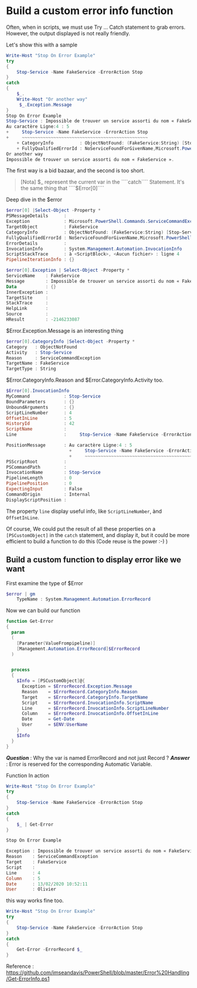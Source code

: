 # Build a custom error info function

Often, when in scripts, we must use Try ... Catch statement to grab errors. However, the output displayed is not really friendly.

Let's show this with a sample

````powershell
Write-Host "Stop On Error Example"
try
{
    Stop-Service -Name FakeService -ErrorAction Stop
}
catch
{
    $_.
    Write-Host "Or another way"
     $_.Exception.Message
}
Stop On Error Example
Stop-Service : Impossible de trouver un service assorti du nom « FakeService ».
Au caractère Ligne:4 : 5
+     Stop-Service -Name FakeService -ErrorAction Stop
+     ~~~~~~~~~~~~~~~~~~~~~~~~~~~~~~~~~~~~~~~~~~~~~~~~
    + CategoryInfo          : ObjectNotFound: (FakeService:String) [Stop-Service], ServiceCommandException
    + FullyQualifiedErrorId : NoServiceFoundForGivenName,Microsoft.PowerShell.Commands.StopServiceCommand
Or another way
Impossible de trouver un service assorti du nom « FakeService ».
````

The first way is a bid bazaar, and the second is too short.

>[Nota] $_ represent the current var in the ````catch```` Statement. It's the same thing that ````$Error[0]````

Deep dive in the $error

````powershell
$error[0] |Select-Object -Property *
PSMessageDetails      :
Exception             : Microsoft.PowerShell.Commands.ServiceCommandException: Impossible de trouver un service assorti du nom «FakeService».
TargetObject          : FakeService
CategoryInfo          : ObjectNotFound: (FakeService:String) [Stop-Service], ServiceCommandException
FullyQualifiedErrorId : NoServiceFoundForGivenName,Microsoft.PowerShell.Commands.StopServiceCommand
ErrorDetails          :
InvocationInfo        : System.Management.Automation.InvocationInfo
ScriptStackTrace      : à <ScriptBlock>, <Aucun fichier> : ligne 4
PipelineIterationInfo : {}

$error[0].Exception | Select-Object -Property *
ServiceName    : FakeService
Message        : Impossible de trouver un service assorti du nom « FakeService ».
Data           : {}
InnerException :
TargetSite     :
StackTrace     :
HelpLink       :
Source         :
HResult        : -2146233087
````

$Error.Exception.Message is an interesting thing

````powershell
$error[0].CategoryInfo |Select-Object -Property *
Category   : ObjectNotFound
Activity   : Stop-Service
Reason     : ServiceCommandException
TargetName : FakeService
TargetType : String
````

$Error.CategoryInfo.Reason and $Error.CategoryInfo.Activity too.

````powershell
$Error[0].InvocationInfo
MyCommand             : Stop-Service
BoundParameters       : {}
UnboundArguments      : {}
ScriptLineNumber      : 4
OffsetInLine          : 5
HistoryId             : 42
ScriptName            :
Line                  :     Stop-Service -Name FakeService -ErrorAction Stop

PositionMessage       : Au caractère Ligne:4 : 5
                        +     Stop-Service -Name FakeService -ErrorAction Stop
                        +     ~~~~~~~~~~~~~~~~~~~~~~~~~~~~~~~~~~~~~~~~~~~~~~~~
PSScriptRoot          :
PSCommandPath         :
InvocationName        : Stop-Service
PipelineLength        : 0
PipelinePosition      : 0
ExpectingInput        : False
CommandOrigin         : Internal
DisplayScriptPosition :
````

The property ````line```` display useful info, like ````ScriptLineNumber````, ànd ````OffsetInLine````.

Of course, We could put the result of all these properties on a ````[PSCustomObject]```` in the ````catch```` statement, and display it, but it could be more efficient to build a function to do this (Code reuse is the power :-) )

## Build a custom function to display error like we want

First examine the type of $Error

````powershell
$error | gm
    TypeName : System.Management.Automation.ErrorRecord
````

Now we can build our function

````powershell
function Get-Error
{
  param
  (
    [Parameter(ValueFrompipeline)]
    [Management.Automation.ErrorRecord]$ErrorRecord
  )


  process
  {
    $Info = [PSCustomObject]@{
      Exception = $ErrorRecord.Exception.Message
      Reason    = $ErrorRecord.CategoryInfo.Reason
      Target    = $ErrorRecord.CategoryInfo.TargetName
      Script    = $ErrorRecord.InvocationInfo.ScriptName
      Line      = $ErrorRecord.InvocationInfo.ScriptLineNumber
      Column    = $ErrorRecord.InvocationInfo.OffsetInLine
      Date      = Get-Date
      User      = $ENV:UserName
    }
    $Info
  }
}
````

***Question*** : Why the var is named ErrorRecord and not just Record ?
***Answer*** : Error is reserved for the corresponding Automatic Variable.

Function In action

````powershell
Write-Host "Stop On Error Example"
try
{
    Stop-Service -Name FakeService -ErrorAction Stop
}
catch
{
    $_ | Get-Error
}

Stop On Error Example

Exception : Impossible de trouver un service assorti du nom « FakeService ».
Reason    : ServiceCommandException
Target    : FakeService
Script    :
Line      : 4
Column    : 5
Date      : 13/02/2020 10:52:11
User      : Olivier
````

this way works fine too.

````powershell
Write-Host "Stop On Error Example"
try
{
    Stop-Service -Name FakeService -ErrorAction Stop
}
catch
{
    Get-Error -ErrorRecord $_
}
````

Reference :
<https://github.com/imseandavis/PowerShell/blob/master/Error%20Handling/Get-ErrorInfo.ps1>
